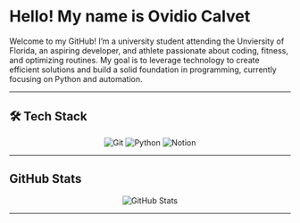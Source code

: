# Hello! My name is Ovidio Calvet

Welcome to my GitHub! I’m a university student attending the Unviersity of Florida, an aspiring developer, and athlete passionate<bk> 
about coding, fitness, and optimizing routines. My goal is to leverage technology to create efficient solutions and build a solid<bk> 
foundation in programming, currently focusing on Python and automation.<bk> 

---

## 🛠️ Tech Stack
<p align="center">
  <img src="https://img.shields.io/badge/Git-%23F05032.svg?style=for-the-badge&logo=git&logoColor=white" alt="Git" />
  <img src="https://img.shields.io/badge/Python-%233776AB.svg?style=for-the-badge&logo=python&logoColor=white" alt="Python" />
  <img src="https://img.shields.io/badge/Notion-%23000000.svg?style=for-the-badge&logo=notion&logoColor=white" alt="Notion" />
</p>

---

## GitHub Stats
<p align="center">
  <img src="https://github-readme-stats.vercel.app/api?username=ovidiocalvet&show_icons=true&hide_border=true&theme=moltack" alt="GitHub Stats" />
</p>

---
